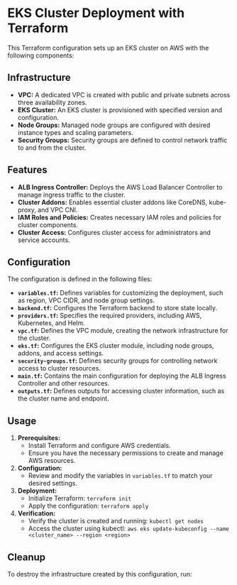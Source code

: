 # EKS Cluster Deployment with Terraform

This Terraform configuration sets up an EKS cluster on AWS with the following components:

## Infrastructure

* **VPC:** A dedicated VPC is created with public and private subnets across three availability zones.
* **EKS Cluster:** An EKS cluster is provisioned with specified version and configuration.
* **Node Groups:** Managed node groups are configured with desired instance types and scaling parameters.
* **Security Groups:** Security groups are defined to control network traffic to and from the cluster.

## Features

* **ALB Ingress Controller:** Deploys the AWS Load Balancer Controller to manage ingress traffic to the cluster.
* **Cluster Addons:** Enables essential cluster addons like CoreDNS, kube-proxy, and VPC CNI.
* **IAM Roles and Policies:** Creates necessary IAM roles and policies for cluster components.
* **Cluster Access:** Configures cluster access for administrators and service accounts.

## Configuration

The configuration is defined in the following files:

* **`variables.tf`:** Defines variables for customizing the deployment, such as region, VPC CIDR, and node group settings.
* **`backend.tf`:** Configures the Terraform backend to store state locally.
* **`providers.tf`:** Specifies the required providers, including AWS, Kubernetes, and Helm.
* **`vpc.tf`:** Defines the VPC module, creating the network infrastructure for the cluster.
* **`eks.tf`:** Configures the EKS cluster module, including node groups, addons, and access settings.
* **`security-groups.tf`:** Defines security groups for controlling network access to cluster resources.
* **`main.tf`:** Contains the main configuration for deploying the ALB Ingress Controller and other resources.
* **`outputs.tf`:** Defines outputs for accessing cluster information, such as the cluster name and endpoint.

## Usage

1. **Prerequisites:**
    * Install Terraform and configure AWS credentials.
    * Ensure you have the necessary permissions to create and manage AWS resources.
2. **Configuration:**
    * Review and modify the variables in `variables.tf` to match your desired settings.
3. **Deployment:**
    * Initialize Terraform: `terraform init`
    * Apply the configuration: `terraform apply`
4. **Verification:**
    * Verify the cluster is created and running: `kubectl get nodes`
    * Access the cluster using kubectl: `aws eks update-kubeconfig --name <cluster_name> --region <region>`

## Cleanup

To destroy the infrastructure created by this configuration, run:

